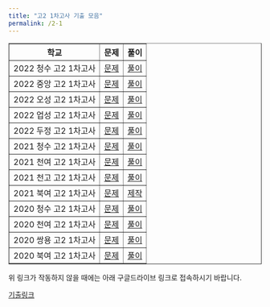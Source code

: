 ```yaml
---
title: "고2 1차고사 기출 모음"
permalink: /2-1
---
```

<table border="1">
<th>학교</th> <th>문제</th> <th>풀이</th> 
  <tr>
	<td>2022 청수 고2 1차고사</td>
    <td><a href="/pdf/test2nd/2022/2022 청수 고2 1차고사.pdf">문제</a></td>
    <td><a href="/pdf/test2nd/2022풀이/%5B풀이%5D 2022 청수 고2 1차고사.pdf">풀이</a></td>
  </tr>
    <tr>
	<td>2022 중앙 고2 1차고사</td>
    <td><a href="/pdf/test2nd/2022/2022 중앙 고2 1차고사.pdf">문제</a></td>
    <td><a href="/pdf/test2nd/2022풀이/%5B풀이%5D 2022 중앙 고2 1차고사.pdf">풀이</a></td>
  </tr>
    <tr>
	<td>2022 오성 고2 1차고사</td>
    <td><a href="/pdf/test2nd/2022/2022 오성 고2 1차고사.pdf">문제</a></td>
    <td><a href="/pdf/test2nd/2022풀이/%5B풀이%5D 2022 오성 고2 1차고사.pdf">풀이</a></td>
  </tr>
    <tr>
	<td>2022 업성 고2 1차고사</td>
    <td><a href="/pdf/test2nd/2022/2022 업성 고2 1차고사.pdf">문제</a></td>
    <td><a href="/pdf/test2nd/2022풀이/%5B풀이%5D 2022 업성 고2 1차고사.pdf">풀이</a></td>
  </tr>
    <tr>
	<td>2022 두정 고2 1차고사</td>
    <td><a href="/pdf/test2nd/2022/2022 두정 고2 1차고사.pdf">문제</a></td>
    <td><a href="/pdf/test2nd/2022풀이/%5B풀이%5D 2022 두정 고2 1차고사.pdf">풀이</a></td>
  </tr>
    <tr>
	<td>2021 청수 고2 1차고사</td>
    <td><a href="/pdf/test2nd/2021/2021 청수 고2 1차고사.pdf">문제</a></td>
    <td><a href="/pdf/test2nd/2021풀이/%5B풀이%5D 2021 청수 고2 1차고사.pdf">풀이</a></td>
  </tr>
    <tr>
	<td>2021 천여 고2 1차고사</td>
    <td><a href="/pdf/test2nd/2021/2021 천여 고2 1차고사.pdf">문제</a></td>
    <td><a href="/pdf/test2nd/2021풀이/%5B풀이%5D 2021 천여 고2 1차고사.pdf">풀이</a></td>
  </tr>
    <tr>
	<td>2021 천고 고2 1차고사</td>
    <td><a href="/pdf/test2nd/2021/2021 천고 고2 1차고사.pdf">문제</a></td>
    <td><a href="/pdf/test2nd/2021풀이/%5B풀이%5D 2021 천고 고2 1차고사.pdf">풀이</a></td>
  </tr>
    <tr>
	<td>2021 북여 고2 1차고사</td>
    <td><a href="/pdf/test2nd/2021/2021 북여 고2 1차고사.pdf">문제</a></td>
    <td><a href="/pdf/test2nd/2021풀이/%5B풀이%5D 2021 북여 고2 1차고사.pdf">제작</a></td>
  </tr>
    <tr>
	<td>2020 청수 고2 1차고사</td>
    <td><a href="/pdf/test2nd/2020/2020 청수 고2 1차고사.pdf">문제</a></td>
    <td><a href="/pdf/test2nd/2020풀이/%5B풀이%5D 2020 청수 고2 1차고사.pdf">풀이</a></td>
  </tr>
    <tr>
	<td>2020 천여 고2 1차고사</td>
    <td><a href="/pdf/test2nd/2020/2020 천여 고2 1차고사.pdf">문제</a></td>
    <td><a href="/pdf/test2nd/2020풀이/%5B풀이%5D 2020 천여 고2 1차고사.pdf">풀이</a></td>
  </tr>
    <tr>
	<td>2020 쌍용 고2 1차고사</td>
    <td><a href="/pdf/test2nd/2020/2020 쌍용 고2 1차고사.pdf">문제</a></td>
    <td><a href="/pdf/test2nd/2020풀이/%5B풀이%5D 2020 쌍용 고2 1차고사.pdf">풀이</a></td>
  </tr>
    <tr>
	<td>2020 북여 고2 1차고사</td>
    <td><a href="/pdf/test2nd/2020/2020 북여 고2 1차고사.pdf">문제</a></td>
    <td><a href="/pdf/test2nd/2020풀이/%5B풀이%5D 2020 북여 고2 1차고사.pdf">풀이</a></td>
  </tr>
     </table>

위 링크가 작동하지 않을 때에는 아래 구글드라이브 링크로 접속하시기 바랍니다.

[기출링크](https://drive.google.com/drive/folders/1UGlk_cz3JxXd47V4J7xAkEuPP_U67GFC?usp=sharing)